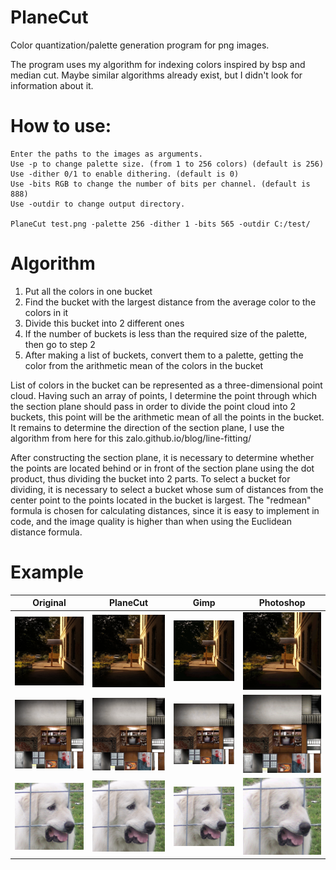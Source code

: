 # PlaneCut
Color quantization/palette generation program for png images.

The program uses my algorithm for indexing colors inspired by bsp and median cut. Maybe similar algorithms already exist, but I didn't look for information about it.
  
# How to use:  
````
Enter the paths to the images as arguments.
Use -p to change palette size. (from 1 to 256 colors) (default is 256)
Use -dither 0/1 to enable dithering. (default is 0)
Use -bits RGB to change the number of bits per channel. (default is 888)
Use -outdir to change output directory.

PlaneCut test.png -palette 256 -dither 1 -bits 565 -outdir C:/test/
````

# Algorithm  
1) Put all the colors in one bucket  
2) Find the bucket with the largest distance from the average color to the colors in it  
3) Divide this bucket into 2 different ones  
4) If the number of buckets is less than the required size of the palette, then go to step 2  
5) After making a list of buckets, convert them to a palette, getting the color from the arithmetic mean of the colors in the bucket  
  
List of colors in the bucket can be represented as a three-dimensional point cloud. Having such an array of points, I determine the point through which the section plane should pass in order to divide the point cloud into 2 buckets, this point will be the arithmetic mean of all the points in the bucket. It remains to determine the direction of the section plane, I use the algorithm from here for this zalo.github.io/blog/line-fitting/
    
After constructing the section plane, it is necessary to determine whether the points are located behind or in front of the section plane using the dot product, thus dividing the bucket into 2 parts.
To select a bucket for dividing, it is necessary to select a bucket whose sum of distances from the center point to the points located in the bucket is largest. The "redmean" formula is chosen for calculating distances, since it is easy to implement in code, and the image quality is higher than when using the Euclidean distance formula.
  
# Example

|Original|PlaneCut|Gimp|Photoshop|
|---|---|---|---|
|![Original](/examples/correct256.png)|![PlaneCut](/examples/correct256-out.png)|![Gimp](/examples/correct256-gimp.png)|![Photoshop](/examples/correct256-ps.png)|
|![Original](/examples/tex.png)|![PlaneCut](/examples/tex-out.png)|![Gimp](/examples/tex-gimp.png)|![Photoshop](/examples/tex-ps.png)|
|![Original](/examples/соака.png)|![PlaneCut](/examples/соака-out.png)|![Gimp](/examples/соака-gimp.png)|![Photoshop](/examples/соака-ps.png)|
